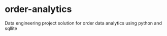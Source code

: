 # order-analytics
Data engineering project solution for order data analytics using python and sqllite 
